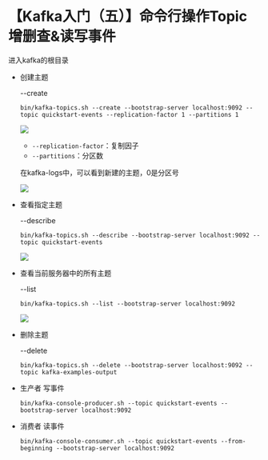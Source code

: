# 【Kafka入门（五）】命令行操作Topic增删查&读写事件

进入kafka的根目录

- 创建主题

  --create

  ```
  bin/kafka-topics.sh --create --bootstrap-server localhost:9092 --topic quickstart-events --replication-factor 1 --partitions 1
  ```

  ![](https://img2020.cnblogs.com/blog/1491599/202111/1491599-20211103164529635-2031434456.png)

  - `--replication-factor`：复制因子
  - `--partitions`：分区数

  在kafka-logs中，可以看到新建的主题，0是分区号

  ![](https://img2020.cnblogs.com/blog/1491599/202111/1491599-20211112182124125-629449101.png)

- 查看指定主题

  --describe

  ```
  bin/kafka-topics.sh --describe --bootstrap-server localhost:9092 --topic quickstart-events 
  ```

  ![](https://img2020.cnblogs.com/blog/1491599/202111/1491599-20211103164749856-1241138649.png)

- 查看当前服务器中的所有主题

  --list

  ```
  bin/kafka-topics.sh --list --bootstrap-server localhost:9092
  ```

  ![](https://img2020.cnblogs.com/blog/1491599/202111/1491599-20211112181344744-438080035.png)

- 删除主题

  --delete

  ```
  bin/kafka-topics.sh --delete --bootstrap-server localhost:9092 --topic kafka-examples-output
  ```

  

- 生产者 写事件

  ```
  bin/kafka-console-producer.sh --topic quickstart-events --bootstrap-server localhost:9092
  ```

- 消费者 读事件

  ```
  bin/kafka-console-consumer.sh --topic quickstart-events --from-beginning --bootstrap-server localhost:9092
  ```



